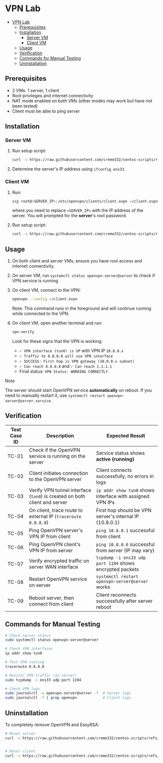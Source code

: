 # VPN Lab

- [VPN Lab](#vpn-lab)
  - [Prerequisites](#prerequisites)
  - [Installation](#installation)
    - [Server VM](#server-vm)
    - [Client VM](#client-vm)
  - [Usage](#usage)
  - [Verification](#verification)
  - [Commands for Manual Testing](#commands-for-manual-testing)
  - [Uninstallation](#uninstallation)


## Prerequisites

- 2 VMs: 1 server, 1 client
- Root privileges and internet connectivity
- NAT mode enabled on both VMs (other modes may work but have not been tested)
- Client must be able to ping server

## Installation

### Server VM

1. Run setup script:  
   ```bash
   curl -s https://raw.githubusercontent.com/creme332/centos-scripts/refs/heads/main/vpn-lab/server.sh | bash -s client
   ```
2. Determine the server's IP address using `ifconfig ens33`.

### Client VM

1. Run:
   ```bash
   scp root@<SERVER_IP>:/etc/openvpn/clients/client.ovpn ~/client.ovpn
   ```
   where you need to replace `<SERVER_IP>` with the IP address of the server. You will prompted for the **server**'s root password.

2. Run setup script:
   ```bash
   curl -s https://raw.githubusercontent.com/creme332/centos-scripts/refs/heads/main/vpn-lab/client.sh | bash -s ~/client.ovpn
   ```

## Usage

1. On both client and server VMs, ensure you have root access and internet connectivity.
2. On server VM, run `systemctl status openvpn-server@server` to check if VPN service is running.
3. On client VM, connect to the VPN:
   ```bash
   openvpn --config ~/client.ovpn
   ```
   Note: This command runs in the foreground and will continue running while connected to the VPN.
4. On client VM, open another terminal and run:
   ```bash
   vpn-verify
   ```
   Look for these signs that the VPN is working:

   - `✓ VPN interface (tun0) is UP` with VPN IP `10.8.0.x`
   - `✓ Traffic to 8.8.8.8 will use VPN interface`
   - `✓ SUCCESS: First hop is VPN gateway (10.8.0.x subnet)`
   - `✓ Can reach 8.8.8.8` and `✓ Can reach 1.1.1.1`
   - Final status: `VPN Status: WORKING CORRECTLY`

> [!NOTE]
> The server should start OpenVPN service **automatically** on reboot. If you need to manually restart it, use `systemctl restart openvpn-server@server.service`.

## Verification

| Test Case ID | Description                                                               | Expected Result                                           |
| ------------ | ------------------------------------------------------------------------- | --------------------------------------------------------- |
| TC-01        | Check if the OpenVPN service is running on the server                     | Service status shows **active (running)**                 |
| TC-02        | Client initiates connection to the OpenVPN server                         | Client connects successfully, no errors in logs           |
| TC-03        | Verify VPN tunnel interface (`tun0`) is created on both client and server | `ip addr show tun0` shows interface with assigned VPN IPs |
| TC-04        | On client, trace route to external IP (`traceroute 8.8.8.8`)              | First hop should be VPN server's internal IP (10.8.0.1)   |
| TC-05        | Ping OpenVPN server's VPN IP from client                                  | `ping 10.8.0.1` successful from client                    |
| TC-06        | Ping OpenVPN client's VPN IP from server                                  | `ping 10.8.0.6` successful from server (IP may vary)      |
| TC-07        | Verify encrypted traffic on server WAN interface                          | `tcpdump -i ens33 udp port 1194` shows encrypted packets  |
| TC-08        | Restart OpenVPN service on server                                         | `systemctl restart openvpn-server@server` works           |
| TC-09        | Reboot server, then connect from client                                   | Client reconnects successfully after server reboot        |

## Commands for Manual Testing

```bash
# Check server status
sudo systemctl status openvpn-server@server

# Check VPN interfaces
ip addr show tun0

# Test VPN routing
traceroute 8.8.8.8

# Monitor VPN traffic (on server)
sudo tcpdump -i ens33 udp port 1194

# Check VPN logs
sudo journalctl -u openvpn-server@server -f  # Server logs
sudo journalctl -f | grep openvpn            # Client logs
```

## Uninstallation

To completely remove OpenVPN and EasyRSA:

```bash
# Reset server
curl -s https://raw.githubusercontent.com/creme332/centos-scripts/refs/heads/main/vpn-lab/reset-server.sh | bash


# Reset client
curl -s https://raw.githubusercontent.com/creme332/centos-scripts/refs/heads/main/vpn-lab/reset-client.sh | bash
```